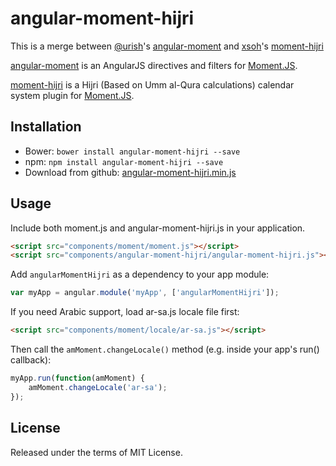 angular-moment-hijri
====================

This is a merge between [@urish](https://github.com/urish)'s [angular-moment](https://github.com/urish/angular-moment) and [xsoh](https://github.com/xsoh)'s [moment-hijri](https://github.com/xsoh/moment-hijri)

[angular-moment](https://github.com/urish/angular-moment) is an AngularJS directives and filters for [Moment.JS](http://www.momentjs.com).

[moment-hijri](https://github.com/xsoh/moment-hijri) is a Hijri (Based on Umm al-Qura calculations) calendar system plugin for [Moment.JS](http://www.momentjs.com).

Installation
------------

* Bower: `bower install angular-moment-hijri --save`
* npm: `npm install angular-moment-hijri --save`
* Download from github: [angular-moment-hijri.min.js](https://raw.github.com/msarhan/angular-moment-hijri/master/angular-moment-hijri.min.js)

Usage
-----
Include both moment.js and angular-moment-hijri.js in your application.

```html
<script src="components/moment/moment.js"></script>
<script src="components/angular-moment-hijri/angular-moment-hijri.js"></script>
```
Add `angularMomentHijri` as a dependency to your app module:

```js
var myApp = angular.module('myApp', ['angularMomentHijri']);
```

If you need Arabic support, load ar-sa.js locale file first:

```html
<script src="components/moment/locale/ar-sa.js"></script>
```

Then call the `amMoment.changeLocale()` method (e.g. inside your app's run() callback):

```js
myApp.run(function(amMoment) {
	amMoment.changeLocale('ar-sa');
});
```

License
-------

Released under the terms of MIT License.
